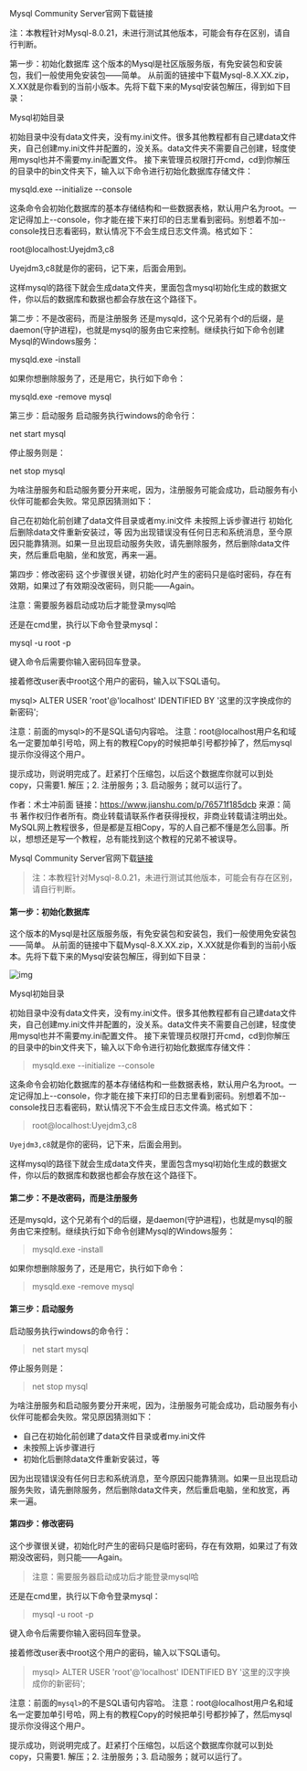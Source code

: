 Mysql Community Server官网下载链接

注：本教程针对Mysql-8.0.21，未进行测试其他版本，可能会有存在区别，请自行判断。

第一步：初始化数据库
这个版本的Mysql是社区版服务版，有免安装包和安装包，我们一般使用免安装包——简单。
从前面的链接中下载Mysql-8.X.XX.zip，X.XX就是你看到的当前小版本。先将下载下来的Mysql安装包解压，得到如下目录：


Mysql初始目录

初始目录中没有data文件夹，没有my.ini文件。很多其他教程都有自己建data文件夹，自己创建my.ini文件并配置的，没关系。data文件夹不需要自己创建，轻度使用mysql也并不需要my.ini配置文件。
接下来管理员权限打开cmd，cd到你解压的目录中的bin文件夹下，输入以下命令进行初始化数据库存储文件：

mysqld.exe --initialize --console

这条命令会初始化数据库的基本存储结构和一些数据表格，默认用户名为root。一定记得加上--console，你才能在接下来打印的日志里看到密码。别想着不加--console找日志看密码，默认情况下不会生成日志文件滴。格式如下：

root@localhost:Uyejdm3,c8

Uyejdm3,c8就是你的密码，记下来，后面会用到。

这样mysql的路径下就会生成data文件夹，里面包含mysql初始化生成的数据文件，你以后的数据库和数据也都会存放在这个路径下。

第二步：不是改密码，而是注册服务
还是mysqld，这个兄弟有个d的后缀，是daemon(守护进程)，也就是mysql的服务由它来控制。继续执行如下命令创建Mysql的Windows服务：

mysqld.exe -install

如果你想删除服务了，还是用它，执行如下命令：

mysqld.exe -remove mysql

第三步：启动服务
启动服务执行windows的命令行：

net start mysql

停止服务则是：

net stop mysql

为啥注册服务和启动服务要分开来呢，因为，注册服务可能会成功，启动服务有小伙伴可能都会失败。常见原因猜测如下：

自己在初始化前创建了data文件目录或者my.ini文件
未按照上诉步骤进行
初始化后删除data文件重新安装过，等
因为出现错误没有任何日志和系统消息，至今原因只能靠猜测。如果一旦出现启动服务失败，请先删除服务，然后删除data文件夹，然后重启电脑，坐和放宽，再来一遍。

第四步：修改密码
这个步骤很关键，初始化时产生的密码只是临时密码，存在有效期，如果过了有效期没改密码，则只能——Again。

注意：需要服务器启动成功后才能登录mysql哈

还是在cmd里，执行以下命令登录mysql：

mysql -u root -p

键入命令后需要你输入密码回车登录。

接着修改user表中root这个用户的密码，输入以下SQL语句。

mysql> ALTER USER 'root'@'localhost' IDENTIFIED BY '这里的汉字换成你的新密码';

注意：前面的mysql>的不是SQL语句内容哈。
注意：root@localhost用户名和域名一定要加单引号哈，网上有的教程Copy的时候把单引号都抄掉了，然后mysql提示你没得这个用户。

提示成功，则说明完成了。赶紧打个压缩包，以后这个数据库你就可以到处copy，只需要1. 解压；2. 注册服务；3. 启动服务；就可以运行了。

作者：术士冲前面
链接：https://www.jianshu.com/p/76571f185dcb
来源：简书
著作权归作者所有。商业转载请联系作者获得授权，非商业转载请注明出处。MySQL网上教程很多，但是都是互相Copy，写的人自己都不懂是怎么回事。所以，想想还是写一个教程，总有能找到这个教程的兄弟不被误导。

Mysql Community Server官网下载[链接](https://links.jianshu.com/go?to=https%3A%2F%2Fdev.mysql.com%2Fdownloads%2Fmysql%2F)

> 注：本教程针对Mysql-8.0.21，未进行测试其他版本，可能会有存在区别，请自行判断。

#### 第一步：初始化数据库

这个版本的Mysql是社区版服务版，有免安装包和安装包，我们一般使用免安装包——简单。
 从前面的链接中下载Mysql-8.X.XX.zip，X.XX就是你看到的当前小版本。先将下载下来的Mysql安装包解压，得到如下目录：



![img](https:////upload-images.jianshu.io/upload_images/2301550-481c6ec96e652714.png?imageMogr2/auto-orient/strip|imageView2/2/w/383/format/webp)

Mysql初始目录



初始目录中没有data文件夹，没有my.ini文件。很多其他教程都有自己建data文件夹，自己创建my.ini文件并配置的，没关系。data文件夹不需要自己创建，轻度使用mysql也并不需要my.ini配置文件。
 接下来管理员权限打开cmd，cd到你解压的目录中的bin文件夹下，输入以下命令进行初始化数据库存储文件：

> mysqld.exe --initialize --console

这条命令会初始化数据库的基本存储结构和一些数据表格，默认用户名为root。一定记得加上--console，你才能在接下来打印的日志里看到密码。别想着不加--console找日志看密码，默认情况下不会生成日志文件滴。格式如下：

> root@localhost:Uyejdm3,c8

`Uyejdm3,c8`就是你的密码，记下来，后面会用到。

这样mysql的路径下就会生成data文件夹，里面包含mysql初始化生成的数据文件，你以后的数据库和数据也都会存放在这个路径下。

#### 第二步：不是改密码，而是注册服务

还是mysqld，这个兄弟有个d的后缀，是daemon(守护进程)，也就是mysql的服务由它来控制。继续执行如下命令创建Mysql的Windows服务：

> mysqld.exe -install

如果你想删除服务了，还是用它，执行如下命令：

> mysqld.exe -remove mysql

#### 第三步：启动服务

启动服务执行windows的命令行：

> net start mysql

停止服务则是：

> net stop mysql

为啥注册服务和启动服务要分开来呢，因为，注册服务可能会成功，启动服务有小伙伴可能都会失败。常见原因猜测如下：

- 自己在初始化前创建了data文件目录或者my.ini文件
- 未按照上诉步骤进行
- 初始化后删除data文件重新安装过，等

因为出现错误没有任何日志和系统消息，至今原因只能靠猜测。如果一旦出现启动服务失败，请先删除服务，然后删除data文件夹，然后重启电脑，坐和放宽，再来一遍。

#### 第四步：修改密码

这个步骤很关键，初始化时产生的密码只是临时密码，存在有效期，如果过了有效期没改密码，则只能——Again。

> 注意：需要服务器启动成功后才能登录mysql哈

还是在cmd里，执行以下命令登录mysql：

> mysql -u root -p

键入命令后需要你输入密码回车登录。

接着修改user表中root这个用户的密码，输入以下SQL语句。

> mysql> ALTER USER 'root'@'localhost' IDENTIFIED BY '这里的汉字换成你的新密码';

注意：前面的`mysql>`的不是SQL语句内容哈。
 注意：root@localhost用户名和域名一定要加单引号哈，网上有的教程Copy的时候把单引号都抄掉了，然后mysql提示你没得这个用户。

提示成功，则说明完成了。赶紧打个压缩包，以后这个数据库你就可以到处copy，只需要1. 解压；2. 注册服务；3. 启动服务；就可以运行了。